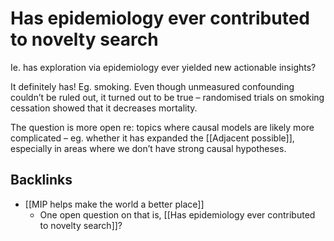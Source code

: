 # Has epidemiology ever contributed to novelty search
Ie. has exploration via epidemiology ever yielded new actionable insights?

It definitely has! Eg. smoking. Even though unmeasured confounding couldn’t be ruled out, it turned out to be true – randomised trials on smoking cessation showed that it decreases mortality. 

The question is more open re: topics where causal models are likely more complicated – eg. whether it has expanded the [[Adjacent possible]], especially in areas where we don’t have strong causal hypotheses.

## Backlinks
* [[MIP helps make the world a better place]]
	* One open question on that is, [[Has epidemiology ever contributed to novelty search]]?

<!-- #p2 -->

<!-- #service -->

<!-- {BearID:C2DA772E-6215-4A3F-980F-14B3BB477C36-1283-0000015F3E3C6475} -->
